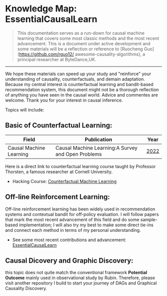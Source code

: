 # Knowledge Map: EssentialCausalLearn

>This documentation serves as a run-down for causal machine learning that covers some most classic methods and the most recent advancement. This is a document under active development and some materials will be a reflection or reference to [Ruocheng Guo](https://github.com/rguo12/
awesome-causality-algorithms), a principal researcher at ByteDance,UK. 

<hr>

We hope these materials can speed up your study and "reinforce" your understanding of causality, counterfactuals, and demain adaptation. Because my central interest is counterfactual learning and bandit-based recommendation system, this document might not be a thorough reflection of anything you have seen in the causal world. Advice and commentes are welcome. Thank you for your interest in causal inference.

Topics will include:

## Basic of Counterfactual Learning:

|   Field     | Publication   | Year          |
|-------------| ------------- | ------------- |
|Causal Machine Learning|Causal Machine Learning:A Survey and Open Problems|[2022](https://arxiv.org/pdf/2206.15475.pdf)|

Here is a direct link to counterfactual learning course taught by Professor Thorsten, a famous researcher at Cornell University.

- Hacking Course: [Counterfactual Machine Learning](https://github.com/GostabMath/EssentialsCausalLearning/tree/main/Counterfactual%20Machine%20Learning/Lectures)


## Off-line Reinforcement Learning:

Off-line reinforcement learning has been widely used in recommendation systems and contextual bandit for off-policy evaluation. I will follow papers that mark the most recent advancement of this field and do some sample-based implementation; I will also try my best to make some direct tie-ins and connect each method in terms of my personal understanding.

- See some most recent contributions and advancement: [EssentialCausalLearn](https://github.com/GostabMath/EssentialsCausalLearning/tree/main/Most%20recent%20work)
## Causal Dicovery and Graphic Discovery:

this topic does not quite match the conventional framework **Potential Outcome** mainly used in observational study by Rubin. Therefore, please visit another repository I build to start your journey of DAGs and Graphical Causality Discovery.
